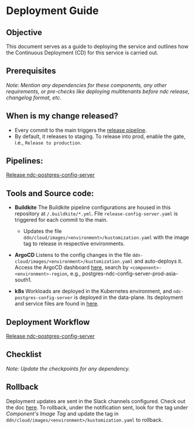 # Deployment Guide

## Objective

This document serves as a guide to deploying the service and outlines how the Continuous Deployment (CD) for this service is carried out.

## Prerequisites

_Note: Mention any dependencies for these components, any other requirements, or pre-checks like deploying multitenants before ndc release, changelog format, etc._

## When is my change released?

- Every commit to the main triggers the [release pipeline](https://buildkite.com/hasura/release-ndc-postgres-config-server/builds/752).
- By default, it releases to staging. To release into prod, enable the gate, i.e., `Release to production`.

## Pipelines:

[Release ndc-postgres-config-server](https://buildkite.com/hasura/release-ndc-postgres-config-server)

## Tools and Source code:

- **Buildkite**
  The Buildkite pipeline configurations are housed in this repository at `/.buildkite/*.yml`. File `release-config-server.yaml` is triggered for each commit to the main.

  - Updates the file `ddn/cloud/images/<environment>/kustomization.yaml` with the image tag to release in respective environments.

- **ArgoCD**
  Listens to the config changes in the file `ddn-cloud/images/<environment>/kustomization.yaml` and auto-deploys it. Access the ArgoCD dashboard [here](https://argocd.hasura-app.io/), search by `<component>-<environment>-region`, e.g., postgres-ndc-config-server-prod-asia-south1.

- **k8s**
  Workloads are deployed in the Kubernetes environment, and `ndc-postgres-config-server` is deployed in the data-plane. Its deployment and service files are found in [here](https://github.com/hasura/ddn-cloud/tree/main/components/region/ndc-config-server).

## Deployment Workflow

[Release ndc-postgres-config-server](https://buildkite.com/hasura/release-ndc-postgres-config-server/builds/752/dag)

## Checklist

_Note: Update the checkpoints for any dependency._

## Rollback

Deployment updates are sent in the Slack channels configured. Check out the doc [here](https://docs-internal.hasura-app.io/books/hasura-v3-deployment-operations/page/v3-deployments-slack-notification-configuration). To rollback, under the notification sent, look for the tag under _Component's Image Tag_ and update the tag in `ddn/cloud/images/<environment>/kustomization.yaml` to rollback.
